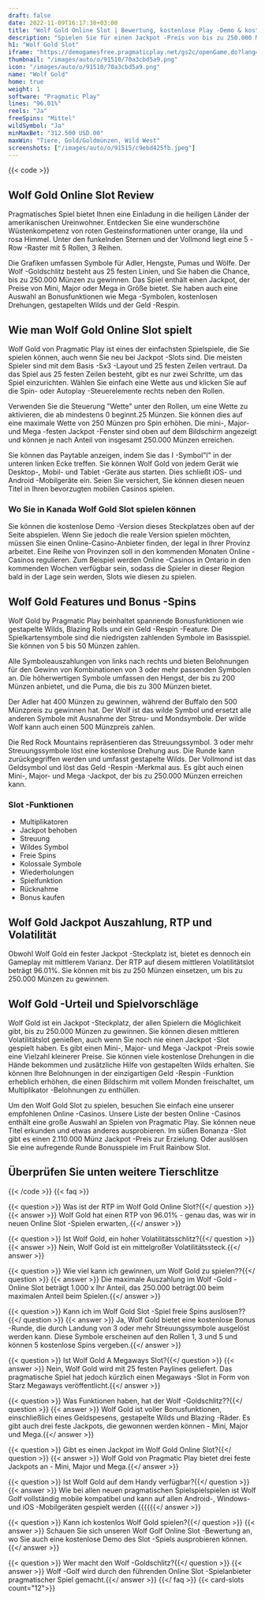 ```yaml
---
draft: false
date: 2022-11-09T16:17:38+03:00
title: "Wolf Gold Online Slot | Bewertung, kostenlose Play -Demo & kostenlose Spins"
description: "Spielen Sie für einen Jackpot -Preis von bis zu 250.000 Münzen in Wolf Gold durch pragmatisches Spiel. Entdecken Sie die Details wie Auszahlungen, Volatilität, RTP und erhalten Sie kostenlose Spins und Casino -Bonus von den besten CA -Online -Casinos!"
h1: "Wolf Gold Slot"
iframe: "https://demogamesfree.pragmaticplay.net/gs2c/openGame.do?lang=&cur=&gameSymbol=vs25wolfgold&websiteUrl=https%3A%2F%2Fdemogamesfree.pragmaticplay.net&jurisdiction=99&lobbyURL=https%3A%2F%2Fwww.pragmaticplay.com"
thumbnail: "/images/auto/o/91510/70a3cbd5a9.png"
icon: "/images/auto/o/91510/70a3cbd5a9.png"
name: "Wolf Gold"
home: true
weight: 1
software: "Pragmatic Play"
lines: "96.01%"
reels: "Ja"
freeSpins: "Mittel"
wildSymbol: "Ja"
minMaxBet: "312.500 USD.00"
maxWin: "Tiere, Gold/Goldmünzen, Wild West"
screenshots: ["/images/auto/o/91515/c9ebd425fb.jpeg"]
---
```


{{< code >}}<h2>Wolf Gold Online Slot Review</h2><p>Pragmatisches Spiel bietet Ihnen eine Einladung in die heiligen Länder der amerikanischen Ureinwohner. Entdecken Sie eine wunderschöne Wüstenkompetenz von roten Gesteinsformationen unter orange, lila und rosa Himmel. Unter den funkelnden Sternen und der Vollmond liegt eine 5 -Row -Raster mit 5 Rollen, 3 Reihen.</p><p>Die Grafiken umfassen Symbole für Adler, Hengste, Pumas und Wölfe. Der Wolf -Goldschlitz besteht aus 25 festen Linien, und Sie haben die Chance, bis zu 250.000 Münzen zu gewinnen. Das Spiel enthält einen Jackpot, der Preise von Mini, Major oder Mega in Größe bietet. Sie haben auch eine Auswahl an Bonusfunktionen wie Mega -Symbolen, kostenlosen Drehungen, gestapelten Wilds und der Geld -Respin.</p><h2>Wie man Wolf Gold Online Slot spielt</h2><p>Wolf Gold von Pragmatic Play ist eines der einfachsten Spielspiele, die Sie spielen können, auch wenn Sie neu bei Jackpot -Slots sind. Die meisten Spieler sind mit dem Basis -5x3 -Layout und 25 festen Zeilen vertraut. Da das Spiel aus 25 festen Zeilen besteht, gibt es nur zwei Schritte, um das Spiel einzurichten. Wählen Sie einfach eine Wette aus und klicken Sie auf die Spin- oder Autoplay -Steuerelemente rechts neben den Rollen.</p><p>Verwenden Sie die Steuerung "Wette" unter den Rollen, um eine Wette zu aktivieren, die ab mindestens 0 beginnt.25 Münzen. Sie können dies auf eine maximale Wette von 250 Münzen pro Spin erhöhen. Die mini-, Major- und Mega -festen Jackpot -Fenster sind oben auf dem Bildschirm angezeigt und können je nach Anteil von insgesamt 250.000 Münzen erreichen.</p><p>Sie können das Paytable anzeigen, indem Sie das I -Symbol"I" in der unteren linken Ecke treffen. Sie können Wolf Gold von jedem Gerät wie Desktop-, Mobil- und Tablet -Geräte aus starten. Dies schließt iOS- und Android -Mobilgeräte ein. Seien Sie versichert, Sie können diesen neuen Titel in Ihren bevorzugten mobilen Casinos spielen.</p><h3>Wo Sie in Kanada Wolf Gold Slot spielen können</h3><p>Sie können die kostenlose Demo -Version dieses Steckplatzes oben auf der Seite abspielen. Wenn Sie jedoch die reale Version spielen möchten, müssen Sie einen Online-Casino-Anbieter finden, der legal in Ihrer Provinz arbeitet. Eine Reihe von Provinzen soll in den kommenden Monaten Online -Casinos regulieren. Zum Beispiel werden Online -Casinos in Ontario in den kommenden Wochen verfügbar sein, sodass die Spieler in dieser Region bald in der Lage sein werden, Slots wie diesen zu spielen.</p><h2>Wolf Gold Features und Bonus -Spins</h2><p>Wolf Gold by Pragmatic Play beinhaltet spannende Bonusfunktionen wie gestapelte Wilds, Blazing Rolls und ein Geld -Respin -Feature. Die Spielkartensymbole sind die niedrigsten zahlenden Symbole im Basisspiel. Sie können von 5 bis 50 Münzen zahlen.</p><p>Alle Symboleauszahlungen von links nach rechts und bieten Belohnungen für den Gewinn von Kombinationen von 3 oder mehr passenden Symbolen an. Die höherwertigen Symbole umfassen den Hengst, der bis zu 200 Münzen anbietet, und die Puma, die bis zu 300 Münzen bietet.</p><p>Der Adler hat 400 Münzen zu gewinnen, während der Buffalo den 500 Münzpreis zu gewinnen hat. Der Wolf ist das wilde Symbol und ersetzt alle anderen Symbole mit Ausnahme der Streu- und Mondsymbole. Der wilde Wolf kann auch einen 500 Münzpreis zahlen.</p><p>Die Red Rock Mountains repräsentieren das Streuungssymbol. 3 oder mehr Streuungssymbole löst eine kostenlose Drehung aus. Die Runde kann zurückgegriffen werden und umfasst gestapelte Wilds. Der Vollmond ist das Geldsymbol und löst das Geld -Respin -Merkmal aus. Es gibt auch einen Mini-, Major- und Mega -Jackpot, der bis zu 250.000 Münzen erreichen kann.</p><h3>
Slot -Funktionen</h3><ul>
<li></span>
Multiplikatoren</li>
<li></span>
Jackpot behoben</li>
<li></span>
Streuung</li>
<li></span>
Wildes Symbol</li>
<li></span>
Freie Spins</li>
<li></span>
Kolossale Symbole</li>
<li></span>
Wiederholungen</li>
<li></span>
Spielfunktion</li>
<li></span>
Rücknahme</li>
<li></span>
Bonus kaufen</li></ul><h2>Wolf Gold Jackpot Auszahlung, RTP und Volatilität</h2><p>Obwohl Wolf Gold ein fester Jackpot -Steckplatz ist, bietet es dennoch ein Gameplay mit mittlerem Varianz. Der RTP auf diesem mittleren Volatilitätslot beträgt 96.01%. Sie können mit bis zu 250 Münzen einsetzen, um bis zu 250.000 Münzen zu gewinnen.</p><h2>Wolf Gold -Urteil und Spielvorschläge</h2><p>Wolf Gold ist ein Jackpot -Steckplatz, der allen Spielern die Möglichkeit gibt, bis zu 250.000 Münzen zu gewinnen. Sie können diesen mittleren Volatilitätslot genießen, auch wenn Sie noch nie einen Jackpot -Slot gespielt haben. Es gibt einen Mini-, Major- und Mega -Jackpot -Preis sowie eine Vielzahl kleinerer Preise. Sie können viele kostenlose Drehungen in die Hände bekommen und zusätzliche Hilfe von gestapelten Wilds erhalten. Sie können Ihre Belohnungen in der einzigartigen Geld -Respin -Funktion erheblich erhöhen, die einen Bildschirm mit vollem Monden freischaltet, um Multiplikator -Belohnungen zu enthüllen.</p><p>Um den Wolf Gold Slot zu spielen, besuchen Sie einfach eine unserer empfohlenen Online -Casinos. Unsere Liste der besten Online -Casinos enthält eine große Auswahl an Spielen von Pragmatic Play. Sie können neue Titel erkunden und etwas anderes ausprobieren. Im süßen Bonanza -Slot gibt es einen 2.110.000 Münz Jackpot -Preis zur Erzielung. Oder auslösen Sie eine aufregende Runde Bonusspiele im Fruit Rainbow Slot.</p><h2>Überprüfen Sie unten weitere Tierschlitze</h2>
{{< /code >}}
{{< faq >}}

{{< question >}} Was ist der RTP im Wolf Gold Online Slot?{{</ question >}}
{{< answer >}} Wolf Gold hat einen RTP von 96.01% - genau das, was wir in neuen Online Slot -Spielen erwarten,.{{</ answer >}}

{{< question >}} Ist Wolf Gold, ein hoher Volatilitätsschlitz?{{</ question >}}
{{< answer >}} Nein, Wolf Gold ist ein mittelgroßer Volatilitätssteck.{{</ answer >}}

{{< question >}} Wie viel kann ich gewinnen, um Wolf Gold zu spielen??{{</ question >}}
{{< answer >}} Die maximale Auszahlung im Wolf -Gold -Online Slot beträgt 1.000 x Ihr Anteil, das 250.000 beträgt.00 beim maximalen Anteil beim Spielen.{{</ answer >}}

{{< question >}} Kann ich im Wolf Gold Slot -Spiel freie Spins auslösen??{{</ question >}}
{{< answer >}} Ja, Wolf Gold bietet eine kostenlose Bonus -Runde, die durch Landung von 3 oder mehr Streuungssymbole ausgelöst werden kann. Diese Symbole erscheinen auf den Rollen 1, 3 und 5 und können 5 kostenlose Spins vergeben.{{</ answer >}}

{{< question >}} Ist Wolf Gold A Megaways Slot?{{</ question >}}
{{< answer >}} Nein, Wolf Gold wird mit 25 festen Paylines geliefert. Das pragmatische Spiel hat jedoch kürzlich einen Megaways -Slot in Form von Starz Megaways veröffentlicht.{{</ answer >}}

{{< question >}} Was Funktionen haben, hat der Wolf -Goldschlitz??{{</ question >}}
{{< answer >}} Wolf Gold ist voller Bonusfunktionen, einschließlich eines Geldspesens, gestapelte Wilds und Blazing -Räder. Es gibt auch drei feste Jackpots, die gewonnen werden können - Mini, Major und Mega.{{</ answer >}}

{{< question >}} Gibt es einen Jackpot im Wolf Gold Online Slot?{{</ question >}}
{{< answer >}} Wolf Gold von Pragmatic Play bietet drei feste Jackpots an - Mini, Major und Mega.{{</ answer >}}

{{< question >}} Ist Wolf Gold auf dem Handy verfügbar?{{</ question >}}
{{< answer >}} Wie bei allen neuen pragmatischen Spielspielspielen ist Wolf Golf vollständig mobile kompatibel und kann auf allen Android-, Windows- und iOS -Mobilgeräten gespielt werden {{{{{{</ answer >}}

{{< question >}} Kann ich kostenlos Wolf Gold spielen?{{</ question >}}
{{< answer >}} Schauen Sie sich unseren Wolf Golf Online Slot -Bewertung an, wo Sie auch eine kostenlose Demo des Slot -Spiels ausprobieren können.{{</ answer >}}

{{< question >}} Wer macht den Wolf -Goldschlitz?{{</ question >}}
{{< answer >}} Wolf -Golf wird durch den führenden Online Slot -Spielanbieter pragmatischer Spiel gemacht.{{</ answer >}}
{{</ faq >}}
{{< card-slots count="12">}}